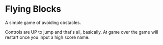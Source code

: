 # Flying Blocks

A simple game of avoiding obstacles.

Controls are UP to jump and that's all, basically. At game over the game will restart once you input a high score name.
